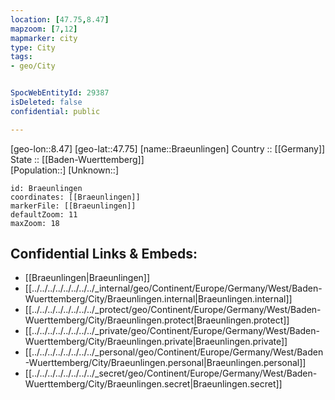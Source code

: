 ```yaml
---
location: [47.75,8.47] 
mapzoom: [7,12] 
mapmarker: city 
type: City
tags:
- geo/City


SpocWebEntityId: 29387
isDeleted: false
confidential: public

---
```

[geo-lon::8.47] 
[geo-lat::47.75] 
[name::Braeunlingen] 
Country :: [[Germany]]  
State :: [[Baden-Wuerttemberg]]  
[Population::] 
[Unknown::] 


```leaflet
id: Braeunlingen
coordinates: [[Braeunlingen]] 
markerFile: [[Braeunlingen]] 
defaultZoom: 11 
maxZoom: 18
```


## Confidential Links & Embeds: 
- [[Braeunlingen|Braeunlingen]]  
- [[../../../../../../../../_internal/geo/Continent/Europe/Germany/West/Baden-Wuerttemberg/City/Braeunlingen.internal|Braeunlingen.internal]] 
- [[../../../../../../../../_protect/geo/Continent/Europe/Germany/West/Baden-Wuerttemberg/City/Braeunlingen.protect|Braeunlingen.protect]] 
- [[../../../../../../../../_private/geo/Continent/Europe/Germany/West/Baden-Wuerttemberg/City/Braeunlingen.private|Braeunlingen.private]] 
- [[../../../../../../../../_personal/geo/Continent/Europe/Germany/West/Baden-Wuerttemberg/City/Braeunlingen.personal|Braeunlingen.personal]] 
- [[../../../../../../../../_secret/geo/Continent/Europe/Germany/West/Baden-Wuerttemberg/City/Braeunlingen.secret|Braeunlingen.secret]] 
